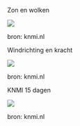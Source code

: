 Zon en wolken

![](https://api.sat24.com/animated/NL/visual/2/W_dot_%20Europe%20Standard%20Time/3503812)

bron: knmi.nl


Windrichting en kracht

![](http://cdn.knmi.nl/knmi/map/page/weer/actueel-weer/windkracht.png)

bron: knmi.nl


KNMI 15 dagen

![](http://cdn.knmi.nl/knmi/map/page/weer/waarschuwingen_verwachtingen/ensemble/detail/ensemble-verwachtingen-detail10.png)

bron: knmi.nl
